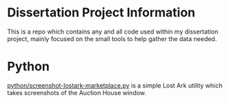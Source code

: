 # Dissertation Project Information

This is a repo which contains any and all code used within my dissertation project, mainly focused on the small tools to help gather the data needed.


# Python
[python/screenshot-lostark-marketplace.py](https://github.com/cdgamedev/dissertation-project/blob/main/python/screenshot-lostark-marketplace.py) is a simple Lost Ark utility which takes screenshots of the Auction House window.
